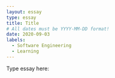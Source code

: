 ```yaml
---
layout: essay
type: essay
title: Title
# All dates must be YYYY-MM-DD format!
date: 2020-09-03
labels:
  - Software Engineering
  - Learning
---
```


Type essay here:

